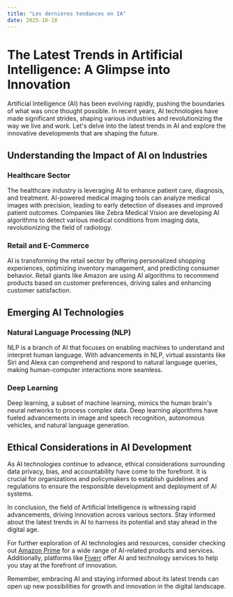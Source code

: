 ```yaml
---
title: "Les dernières tendances en IA"
date: 2025-10-18
---
```


# The Latest Trends in Artificial Intelligence: A Glimpse into Innovation

Artificial Intelligence (AI) has been evolving rapidly, pushing the boundaries of what was once thought possible. In recent years, AI technologies have made significant strides, shaping various industries and revolutionizing the way we live and work. Let's delve into the latest trends in AI and explore the innovative developments that are shaping the future.

## Understanding the Impact of AI on Industries

### Healthcare Sector
The healthcare industry is leveraging AI to enhance patient care, diagnosis, and treatment. AI-powered medical imaging tools can analyze medical images with precision, leading to early detection of diseases and improved patient outcomes. Companies like Zebra Medical Vision are developing AI algorithms to detect various medical conditions from imaging data, revolutionizing the field of radiology.

### Retail and E-Commerce
AI is transforming the retail sector by offering personalized shopping experiences, optimizing inventory management, and predicting consumer behavior. Retail giants like Amazon are using AI algorithms to recommend products based on customer preferences, driving sales and enhancing customer satisfaction.

## Emerging AI Technologies

### Natural Language Processing (NLP)
NLP is a branch of AI that focuses on enabling machines to understand and interpret human language. With advancements in NLP, virtual assistants like Siri and Alexa can comprehend and respond to natural language queries, making human-computer interactions more seamless.

### Deep Learning
Deep learning, a subset of machine learning, mimics the human brain's neural networks to process complex data. Deep learning algorithms have fueled advancements in image and speech recognition, autonomous vehicles, and natural language generation.

## Ethical Considerations in AI Development

As AI technologies continue to advance, ethical considerations surrounding data privacy, bias, and accountability have come to the forefront. It is crucial for organizations and policymakers to establish guidelines and regulations to ensure the responsible development and deployment of AI systems.

In conclusion, the field of Artificial Intelligence is witnessing rapid advancements, driving innovation across various sectors. Stay informed about the latest trends in AI to harness its potential and stay ahead in the digital age.

For further exploration of AI technologies and resources, consider checking out [Amazon Prime](https://www.amazon.fr/amazonprime?_encoding=UTF8&primeCampaignId=prime_assoc_ft&tag=zenzen0d-21France) for a wide range of AI-related products and services. Additionally, platforms like [Fiverr](https://go.fiverr.com/visit/?bta=1071918&brand=fiverrmarketplace) offer AI and technology services to help you stay at the forefront of innovation.

Remember, embracing AI and staying informed about its latest trends can open up new possibilities for growth and innovation in the digital landscape.